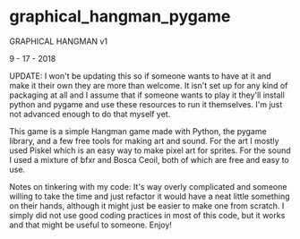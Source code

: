 # graphical_hangman_pygame

GRAPHICAL HANGMAN v1

9 - 17 - 2018

UPDATE: I won't be updating this so if someone wants to have at it and make it their own they are more than welcome.
It isn't set up for any kind of packaging at all and I assume that if someone wants to play it they'll install python and
pygame and use these resources to run it themselves. I'm just not advanced enough to do that myself yet. 

This game is a simple Hangman game made with Python, the pygame library, and a few free tools for making art and sound.
For the art I mostly used Piskel which is an easy way to make pixel art for sprites. For the sound I used a mixture
of bfxr and Bosca Ceoil, both of which are free and easy to use. 

Notes on tinkering with my code: It's way overly complicated and someone willing to take the time and just refactor it
would have a neat little something on their hands, although it might just be easier to make one from scratch. I simply
did not use good coding practices in most of this code, but it works and that might be useful to someone. Enjoy!
